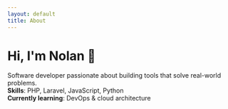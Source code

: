 ```yaml
---
layout: default
title: About
---
```


# Hi, I'm Nolan 👋  

Software developer passionate about building tools that solve real-world problems.  
**Skills**: PHP, Laravel, JavaScript, Python  
**Currently learning**: DevOps & cloud architecture  
